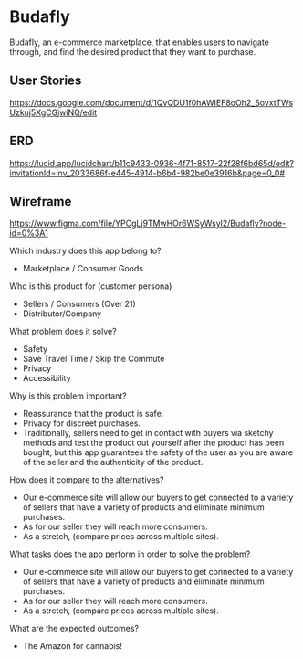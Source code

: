 # Budafly

Budafly, an e-commerce marketplace, that enables users to navigate through, and find the desired product that they want to purchase.


## User Stories 

https://docs.google.com/document/d/1QvQDU1f0hAWIEF8oOh2_SovxtTWsUzkuj5XgCGjwiNQ/edit

## ERD

https://lucid.app/lucidchart/b11c9433-0936-4f71-8517-22f28f6bd65d/edit?invitationId=inv_2033686f-e445-4914-b6b4-982be0e3916b&page=0_0#

## Wireframe

https://www.figma.com/file/YPCgLj9TMwHOr6WSyWsyl2/Budafly?node-id=0%3A1


Which industry does this app belong to? 
- Marketplace / Consumer Goods

Who is this product for (customer persona)
- Sellers / Consumers (Over 21)
- Distributor/Company 

What problem does it solve?
- Safety
- Save Travel Time / Skip the Commute
- Privacy
- Accessibility

Why is this problem important?
- Reassurance that the product is safe. 
- Privacy for discreet purchases.
- Traditionally, sellers need to get in contact with buyers via sketchy methods and test the product out yourself after the product has been bought, but this app guarantees the safety of the user as you are aware of the seller and the authenticity of the product.

How does it compare to the alternatives?
- Our e-commerce site will allow our buyers to get connected to a variety of sellers that have a variety of products and eliminate minimum purchases. 
- As for our seller they will reach more consumers.
- As a stretch, (compare prices across multiple sites).

What tasks does the app perform in order to solve the problem?
- Our e-commerce site will allow our buyers to get connected to a variety of sellers that have a variety of products and eliminate minimum purchases. 
- As for our seller they will reach more consumers. 
- As a stretch, (compare prices across multiple sites).

What are the expected outcomes?
- The Amazon for cannabis! 






